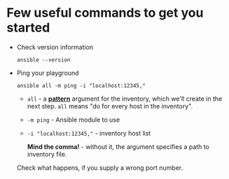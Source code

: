# Few useful commands to get you started

* Check version information

    ```
    ansible --version
    ```

* Ping your playground

    ```
    ansible all -m ping -i "localhost:12345,"
    ```

    * `all` - a [**pattern**](https://docs.ansible.com/ansible/latest/user_guide/intro_patterns.html) argument for the inventory, which we'll create in the
    next step. `all` means "do for every host in the inventory".
    * `-m ping` - Ansible module to use
    * `-i "localhost:12345,"` - inventory host list

        **Mind the comma!** - without it, the argument specifies a path to
        inventory file.

    Check what happens, if you supply a wrong port number.
